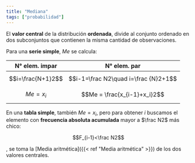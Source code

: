 ```yaml
---
title: "Mediana"
tags: ["probabilidad"]
---
```

El **valor central** de la distribución **ordenada**, divide al conjunto ordenado en dos subconjuntos que contienen la misma cantidad de observaciones.

Para una **serie simple**, $Me$ se calcula:

| N° elem. impar    | N° elem. par                         |
| ----------------- | ------------------------------------ |
| $$i=\frac{N+1}2$$ | $$i-1=\frac N2\quad i=\frac {N}2+1$$ |
| $$Me = x_i$$      | $$Me = \frac{x_{i-1}+x_i}2$$         |


En una **tabla simple**, también $Me=x_i$, pero para obtener $i$ buscamos el elemento con **frecuencia absoluta acumulada** mayor a $\frac N2$ más chico:

$$F_{i-1}<\frac N2$$


, se toma la [Media aritmética]({{< ref "Media aritmética" >}}) de los dos valores centrales.
